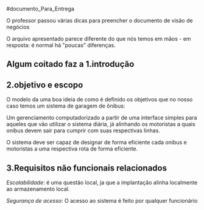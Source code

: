 #documento_Para_Entrega

O professor passou várias dicas para preencher o documento de visão de negócios

 O arquivo apresentado parece diferente do que nós temos em mãos - em resposta: é normal há "poucas" diferenças.

## Algum coitado faz a 1.introdução
## 2.objetivo e escopo

O modelo da uma boa ideia de como é definido os objetivos
que no nosso caso temos um sistema de garagem de ônibus:

Um gerenciamento computadorizado a partir de uma interface simples para aqueles que vão utilizar o sistema diária, já alinhando os motoristas a quais onibus devem sair para cumprir com suas respectivas linhas.

O sistema deve ser capaz de designar de forma eficiente cada onibus e motoristas a uma respectiva rota de forma eficiente.

## 3.Requisitos não funcionais relacionados

_Escalabilidade_: é uma questão local, ja que a implantação alinha localmente ao armazenamento local.

_Segurança de acesso_: O acesso ao sistema é feito por qualquer funcionário
